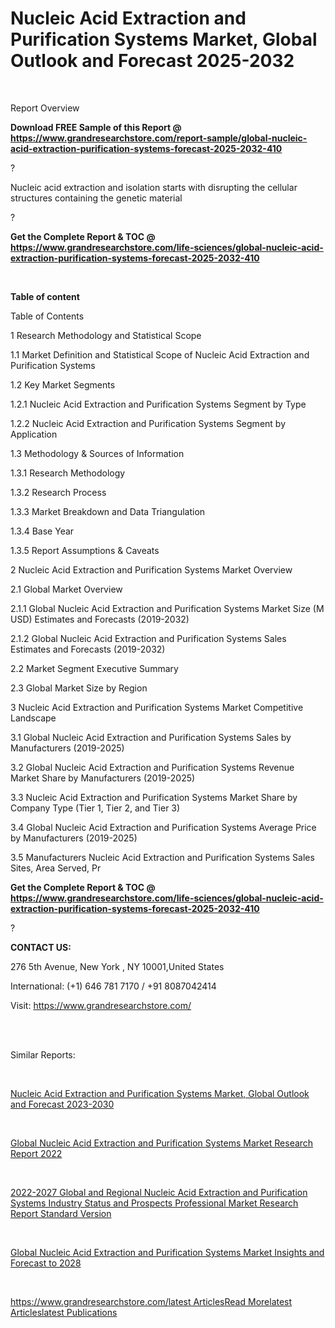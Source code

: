 <h1>Nucleic Acid Extraction and Purification Systems Market, Global Outlook and Forecast 2025-2032</h1><br/><p>Report Overview</p>
 
 
 
 <div><b>Download FREE Sample of this Report @ <a href="https://www.grandresearchstore.com/report-sample/global-nucleic-acid-extraction-purification-systems-forecast-2025-2032-410">https://www.grandresearchstore.com/report-sample/global-nucleic-acid-extraction-purification-systems-forecast-2025-2032-410</a></b></div>
 
 
 
 <p>? </p>
 
 
 
 <p>Nucleic acid extraction and isolation starts with disrupting the cellular structures containing the genetic material</p>
 
 
 
 <p>? </p>
 
 
 
 <div><b>Get the Complete Report & TOC @ <a href="https://www.grandresearchstore.com/life-sciences/global-nucleic-acid-extraction-purification-systems-forecast-2025-2032-410">https://www.grandresearchstore.com/life-sciences/global-nucleic-acid-extraction-purification-systems-forecast-2025-2032-410</a></b></div>
 
 
 
 <p><br />
 
 <b>Table of content</b></p>
 
 
 
 <p>Table of Contents<br />
 
 1 Research Methodology and Statistical Scope<br />
 
 1.1 Market Definition and Statistical Scope of Nucleic Acid Extraction and Purification Systems<br />
 
 1.2 Key Market Segments<br />
 
 1.2.1 Nucleic Acid Extraction and Purification Systems Segment by Type<br />
 
 1.2.2 Nucleic Acid Extraction and Purification Systems Segment by Application<br />
 
 1.3 Methodology & Sources of Information<br />
 
 1.3.1 Research Methodology<br />
 
 1.3.2 Research Process<br />
 
 1.3.3 Market Breakdown and Data Triangulation<br />
 
 1.3.4 Base Year<br />
 
 1.3.5 Report Assumptions & Caveats<br />
 
 2 Nucleic Acid Extraction and Purification Systems Market Overview<br />
 
 2.1 Global Market Overview<br />
 
 2.1.1 Global Nucleic Acid Extraction and Purification Systems Market Size (M USD) Estimates and Forecasts (2019-2032)<br />
 
 2.1.2 Global Nucleic Acid Extraction and Purification Systems Sales Estimates and Forecasts (2019-2032)<br />
 
 2.2 Market Segment Executive Summary<br />
 
 2.3 Global Market Size by Region<br />
 
 3 Nucleic Acid Extraction and Purification Systems Market Competitive Landscape<br />
 
 3.1 Global Nucleic Acid Extraction and Purification Systems Sales by Manufacturers (2019-2025)<br />
 
 3.2 Global Nucleic Acid Extraction and Purification Systems Revenue Market Share by Manufacturers (2019-2025)<br />
 
 3.3 Nucleic Acid Extraction and Purification Systems Market Share by Company Type (Tier 1, Tier 2, and Tier 3)<br />
 
 3.4 Global Nucleic Acid Extraction and Purification Systems Average Price by Manufacturers (2019-2025)<br />
 
 3.5 Manufacturers Nucleic Acid Extraction and Purification Systems Sales Sites, Area Served, Pr</p>
 
 
 
 <div><b>Get the Complete Report & TOC @ <a href="https://www.grandresearchstore.com/life-sciences/global-nucleic-acid-extraction-purification-systems-forecast-2025-2032-410">https://www.grandresearchstore.com/life-sciences/global-nucleic-acid-extraction-purification-systems-forecast-2025-2032-410</a></b></div>
 
 
 
 <p>? </p>
 
 
 
 <p><b>CONTACT US:</b><br />
 
 276 5th Avenue, New York , NY 10001,United States<br />
 
 International: (+1) 646 781 7170 / +91 8087042414<br />
 
 Visit: <a href="https://www.grandresearchstore.com/">https://www.grandresearchstore.com/</a><br />
 
 <br />
 
 <br />
 
 Similar Reports:<br />
 
 <br />
 
 <a href="https://www.grandresearchstore.com/life-sciences/global-nucleic-acid-extraction-purification-systems-forecast-2023-2030-562">Nucleic Acid Extraction and Purification Systems Market, Global Outlook and Forecast 2023-2030</a><br />
 
 <br />
 
 <a href="https://www.grandresearchstore.com/life-sciences/global-nucleic-acid-extraction-purification-systems-2022-228">Global Nucleic Acid Extraction and Purification Systems Market Research Report 2022</a><br />
 
 <br />
 
 <a href="https://www.grandresearchstore.com/life-sciences/global-regional-nucleic-acid-extraction-purification-systems-2022-2027-8">2022-2027 Global and Regional Nucleic Acid Extraction and Purification Systems Industry Status and Prospects Professional Market Research Report Standard Version</a><br />
 
 <br />
 
 <a href="https://www.grandresearchstore.com/life-sciences/global-nucleic-acid-extraction-purification-systems-2028-121">Global Nucleic Acid Extraction and Purification Systems Market Insights and Forecast to 2028</a><br />
 
 <br />
 
 <a href="https://gyeongbokgung.com">https://www.grandresearchstore.com/</a><a href="https://hallyeomaritime.com">latest Articles</a><a href="https://jingwansa.com">Read More</a><a href="https://nguoiviet.jp/">latest Articles</a><a href="https://www.intelmarketresearch.com/">latest Publications</a></p>